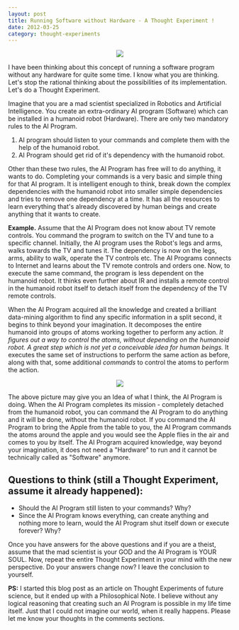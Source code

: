 ```yaml
---
layout: post
title: Running Software without Hardware - A Thought Experiment !
date: 2012-03-25
category: thought-experiments
---
```


<div style="text-align: center;">
<img src="{{site.url}}/img/human-mind-thinking.jpg"/>
</div>    

I have been thinking about this concept of running a software program without any hardware for quite some time. I know what you are thinking. Let's stop the rational thinking about the possibilities of its implementation. Let's do a Thought Experiment.  
  
Imagine that you are a mad scientist specialized in Robotics and Artificial Intelligence. You create an extra-ordinary AI program (Software) which can be installed in a humanoid robot (Hardware). There are only two mandatory rules to the AI Program.  
  
1. AI program should listen to your commands and complete them with the help of the humanoid robot.  
2. AI Program should get rid of it's dependency with the humanoid robot.  
  
Other than these two rules, the AI Program has free will to do anything, it wants to do. Completing your commands is a very basic and simple thing for that AI program. It is intelligent enough to think, break down the complex dependencies with the humanoid robot into smaller simple dependencies and tries to remove one dependency at a time. It has all the resources to learn everything that's already discovered by human beings and create anything that it wants to create.  
  
**Example.** Assume that the AI Program does not know about TV remote controls. You command the program to switch on the TV and tune to a specific channel. Initially, the AI program uses the Robot's legs and arms, walks towards the TV and tunes it. The dependency is now on the legs, arms, ability to walk, operate the TV controls etc. The AI Programs connects to Internet and learns about the TV remote controls and orders one. Now, to execute the same command, the program is less dependent on the humanoid robot. It thinks even further about IR and installs a remote control in the humanoid robot itself to detach itself from the dependency of the TV remote controls.  
  
When the AI Program acquired all the knowledge and created a brilliant data-mining algorithm to find any specific information in a split second, it begins to think beyond your imagination. It decomposes the entire humanoid into groups of atoms working together to perform any action. <i>It figures out a way to control the atoms, without depending on the humanoid robot. A great step which is not yet a conceivable idea for human beings.</i> It executes the same set of instructions to perform the same action as before, along with that, some additional <i>commands</i> to control the atoms to perform the action.  
  
<div style="text-align: center;">
<img src="{{site.url}}/img/picture-drawing-itself-hands.jpg"/>
</div>  
  
The above picture may give you an Idea of what I think, the AI Program is doing. When the AI Program completes its mission - completely detached from the humanoid robot, you can command the AI Program to do anything and it will be done, without the humanoid robot. If you command the AI Program to bring the Apple from the table to you, the AI Program commands the atoms around the apple and you would see the Apple flies in the air and comes to you by itself. The AI Program acquired knowledge, way beyond your imagination, it does not need a "Hardware" to run and it cannot be technically called as "Software" anymore.  
  
## Questions to think (still a Thought Experiment, assume it already happened):  

* Should the AI Program still listen to your commands? Why?  
* Since the AI Program knows everything, can create anything and nothing more to learn, would the AI Program shut itself down or execute  forever? Why?  

Once you have answers for the above questions and if you are a theist, assume that the mad scientist is your GOD and the AI Program is YOUR SOUL. Now, repeat the entire Thought Experiment in your mind with the new perspective. Do your answers change now? I leave the conclusion to yourself.  
  
**PS:** I started this blog post as an article on Thought Experiments of future science, but it ended up with a Philosophical Note. I believe without any logical reasoning that creating such an AI Program is possible in my life time itself. Just that I could not imagine our world, when it really happens. Please let me know your thoughts in the comments sections.  

